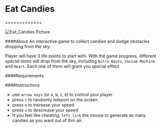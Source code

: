 # Eat Candies
=============

![Eat_Candies Picture]()

####About
An interactive game to collect candies and dodge obstacles dropping from the sky.

Player will have 3 life points to start with. With the game progress, different special items will drop from the sky, including `Nitro Boots`, `Vaccum Machine` and `Heart`. Each one of them will grant you special effect.

####Requirements



####Instructions

* use `arrow keys` (or `A`, `W`, `S`, `D`) to control your player
* press `t` to randomly teleport on the screen
* press `m` to insrease your speed
* press `n` to descrease your speed
* If you feel like cheating, `left lick` the mouse to generate as many candies as  you want out of thin air. 



